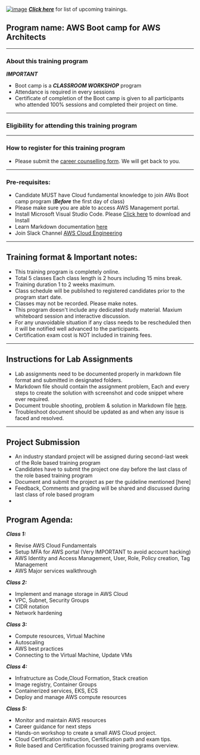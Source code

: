 
[![image](https://user-images.githubusercontent.com/62712515/224561412-dfbc0c5c-6c4c-439d-87f3-e35ed564a5c1.png)](https://e2esolutionarchitect.eventbrite.com)
***[Click here](https://e2esolutionarchitect.eventbrite.com)*** for list of upcoming trainings.

## Program name: AWS Boot camp for AWS Architects

----------------------------
### About this training program

***IMPORTANT***
- Boot camp is a ***CLASSROOM WORKSHOP*** program
- Attendance is required in every sessions
- Certificate of completion of the Boot camp is given to all participants who attended 100% sessions and completed their project on time. 

----------------------------
### Eligibility for attending this training program

----------------------------

### How to register for this training program

- Please submit the [career counselling form](https://e2esolutionarchitect.com/career-counselling/). We will get back to you. 
----------------------------

### Pre-requisites: 
- Candidate MUST have Cloud fundamental knowledge to join AWs Boot camp program
(***Before*** the first day of class)
- Please make sure you are able to access AWS Management portal. 
- Install Microsoft Visual Studio Code. Please [Click here](https://code.visualstudio.com/download) to download and Install
- Learn Markdown documentation [here](https://www.markdownguide.org/cheat-sheet/)
- Join Slack Channel [AWS Cloud Engineering](https://talentdevelop-u8d3237.slack.com/archives/C04JZPZ6SKU)


----------------------------

## Training format & Important notes:

- This training program is completely online.
- Total 5 classes Each class length is 2 hours including 15 mins break.
- Training duration 1 to 2 weeks maximum.
- Class schedule will be published to registered candidates prior to the program start date.
- Classes may not be recorded. Please make notes.
- This program doesn't include any dedicated study material. Maxium whiteboard session and interactive discussion. 
- For any unavoidable situation if any class needs to be rescheduled then it will be notified well advanced to the participants. 
- Certification exam cost is NOT included in training fees.  

----------------------------

## Instructions for Lab Assignments
- Lab assignments need to be documented properly in markdown file format and submitted in designated folders.
- Markdown file should contain the assignment problem, Each and every steps to create the solution with screenshot and code snippet where ever required.
- Document trouble shooting, problem & solution in Markdown file [here](https://github.com/e2eSolutionArchitect/KEDB/blob/main/azure/azure-troubleshoot.md).
- Troubleshoot document should be updated as and when any issue is faced and resolved. 

----------------------------

## Project Submission
- An industry standard project will be assigned during second-last week of the Role based training program
- Candidates have to submit the project one day before the last class of the role based training program
- Document and submit the project as per the guideline mentioned [here]
- Feedback, Comments and grading will be shared and discussed during last class of role based program
- 


## Program Agenda:

***Class 1:***
- Revise AWS Cloud Fundamentals
- Setup MFA for AWS portal (Very IMPORTANT to avoid account hacking)
- AWS Identity and Access Management, User, Role, Policy creation, Tag Management
- AWS Major services walkthrough

***Class 2:***
- Implement and manage storage in AWS Cloud
- VPC, Subnet, Security Groups
- CIDR notation
- Network hardening

***Class 3:***
- Compute resources, Virtual Machine
- Autoscaling
- AWS best practices
- Connecting to the Virtual Machine, Update VMs

***Class 4:***
- Infratructure as Code,Cloud Formation, Stack creation
- Image registry, Container Groups
- Containerized services, EKS, ECS
- Deploy and manage AWS compute resources

***Class 5:***
- Monitor and maintain AWS resources
- Career guidance for next steps
- Hands-on workshop to create a small AWS Cloud project.
- Cloud Certification instruction, Certification path and exam tips.
- Role based and Certification focussed training programs overview.                              
